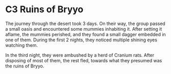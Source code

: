# C3 Ruins of Bryyo

The journey through the desert took 3 days. On their way, the group passed a small oasis and encountered some mummies inhabiting it. After setting it aflame, the mummies perished, and they found a small dagger embedded in one of them. During the first 2 nights, they noticed multiple shining eyes watching them.

In the third night, they were ambushed by a herd of Cranium rats. After disposing of most of them, the rest fled, towards what they presumed was the ruins of Bryyo. 


